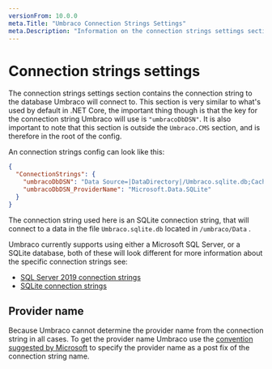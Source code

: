 ```yaml
---
versionFrom: 10.0.0
meta.Title: "Umbraco Connection Strings Settings"
meta.Description: "Information on the connection strings settings section"
---
```


# Connection strings settings

The connection strings settings section contains the connection string to the database Umbraco will connect to. This section is very similar to what's used by default in .NET Core, the important thing though is that the key for the connection string Umbraco will use is `"umbracoDbDSN"`. It is also important to note that this section is outside the `Umbraco.CMS` section, and is therefore in the root of the config.

An connection strings config can look like this:

```json
{
  "ConnectionStrings": {
    "umbracoDbDSN": "Data Source=|DataDirectory|/Umbraco.sqlite.db;Cache=Shared;Foreign Keys=True;Pooling=True",
    "umbracoDbDSN_ProviderName": "Microsoft.Data.SQLite"
  }
}
```

The connection string used here is an SQLite connection string, that will connect to a data in the file `Umbraco.sqlite.db`  located in `/umbraco/Data` .

Umbraco currently supports using either a Microsoft SQL Server, or a SQLite database, both of these will look different for more information about the specific connection strings see:

* [SQL Server 2019 connection strings](https://www.connectionstrings.com/sql-server-2019/)
* [SQLite connection strings](https://www.connectionstrings.com/sqlite/)

## Provider name
Because Umbraco cannot determine the provider name from the connection string in all cases. To get the provider name Umbraco use the [convention suggested by Microsoft](https://docs.microsoft.com/en-us/aspnet/core/fundamentals/configuration/?view=aspnetcore-5.0#connection-string-prefixes-1) to specify the provider name as a post fix of the connection string name.

